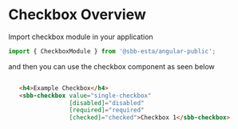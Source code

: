 # Checkbox Overview

Import checkbox module in your application

```ts
import { CheckboxModule } from '@sbb-esta/angular-public';
```
and then you can use the checkbox component as seen below

```html

   <h4>Example Checkbox</h4>
   <sbb-checkbox value="single-checkbox" 
                 [disabled]="disabled" 
                 [required]="required"
                 [checked]="checked">Checkbox 1</sbb-checkbox>

```
